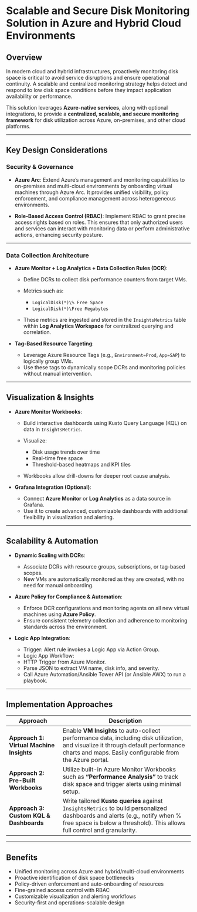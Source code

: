 
# **Scalable and Secure Disk Monitoring Solution in Azure and Hybrid Cloud Environments**

## **Overview**

In modern cloud and hybrid infrastructures, proactively monitoring disk space is critical to avoid service disruptions and ensure operational continuity. A scalable and centralized monitoring strategy helps detect and respond to low disk space conditions before they impact application availability or performance.

This solution leverages **Azure-native services**, along with optional integrations, to provide a **centralized, scalable, and secure monitoring framework** for disk utilization across Azure, on-premises, and other cloud platforms.

---

## **Key Design Considerations**

### **Security & Governance**

* **Azure Arc**: Extend Azure’s management and monitoring capabilities to on-premises and multi-cloud environments by onboarding virtual machines through Azure Arc. It provides unified visibility, policy enforcement, and compliance management across heterogeneous environments.

* **Role-Based Access Control (RBAC)**: Implement RBAC to grant precise access rights based on roles. This ensures that only authorized users and services can interact with monitoring data or perform administrative actions, enhancing security posture.

---

### **Data Collection Architecture**

* **Azure Monitor + Log Analytics + Data Collection Rules (DCR)**:

  * Define DCRs to collect disk performance counters from target VMs.
  * Metrics such as:

    * `LogicalDisk(*)\% Free Space`
    * `LogicalDisk(*)\Free Megabytes`
  * These metrics are ingested and stored in the `InsightsMetrics` table within **Log Analytics Workspace** for centralized querying and correlation.
* **Tag-Based Resource Targeting**:

  * Leverage Azure Resource Tags (e.g., `Environment=Prod`, `App=SAP`) to logically group VMs.
  * Use these tags to dynamically scope DCRs and monitoring policies without manual intervention.


---

## **Visualization & Insights**

* **Azure Monitor Workbooks**:

  * Build interactive dashboards using Kusto Query Language (KQL) on data in `InsightsMetrics`.
  * Visualize:

    * Disk usage trends over time
    * Real-time free space
    * Threshold-based heatmaps and KPI tiles
  * Workbooks allow drill-downs for deeper root cause analysis.

* **Grafana Integration (Optional)**:

  * Connect **Azure Monitor** or **Log Analytics** as a data source in Grafana.
  * Use it to create advanced, customizable dashboards with additional flexibility in visualization and alerting.

---

## **Scalability & Automation**

* **Dynamic Scaling with DCRs**:

  * Associate DCRs with resource groups, subscriptions, or tag-based scopes.
  * New VMs are automatically monitored as they are created, with no need for manual onboarding.

* **Azure Policy for Compliance & Automation**:

  * Enforce DCR configurations and monitoring agents on all new virtual machines using **Azure Policy**.
  * Ensure consistent telemetry collection and adherence to monitoring standards across the environment.

* **Logic App Integration**:
  
  * Trigger: Alert rule invokes a Logic App via Action Group.
  * Logic App Workflow:
  * HTTP Trigger from Azure Monitor.
  * Parse JSON to extract VM name, disk info, and severity.
  * Call Azure Automation/Ansible Tower API (or Ansible AWX) to run a playbook.


---

## **Implementation Approaches**

| Approach                                 | Description                                                                                                                                                                                             |
| ---------------------------------------- | ------------------------------------------------------------------------------------------------------------------------------------------------------------------------------------------------------- |
| **Approach 1: Virtual Machine Insights** | Enable **VM Insights** to auto-collect performance data, including disk utilization, and visualize it through default performance charts and maps. Easily configurable from the Azure portal.           |
| **Approach 2: Pre-Built Workbooks**      | Utilize built-in Azure Monitor Workbooks such as **“Performance Analysis”** to track disk space and trigger alerts using minimal setup.                                                                 |
| **Approach 3: Custom KQL & Dashboards**  | Write tailored **Kusto queries** against `InsightsMetrics` to build personalized dashboards and alerts (e.g., notify when % free space is below a threshold). This allows full control and granularity. |

---

## **Benefits**

* Unified monitoring across Azure and hybrid/multi-cloud environments
* Proactive identification of disk space bottlenecks
* Policy-driven enforcement and auto-onboarding of resources
* Fine-grained access control with RBAC
* Customizable visualization and alerting workflows
* Security-first and operations-scalable design


